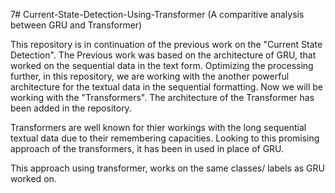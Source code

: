 7# Current-State-Detection-Using-Transformer
(A comparitive analysis between GRU and Transformer) 

This repository is in continuation of the previous work on the "Current State Detection". The Previous work was based on the architecture of 
GRU, that worked on the sequential data in the text form. 
Optimizing the processing further, in this repository, we are working with the another powerful architecture for the textual data in the 
sequential formatting. Now we will be working with the "Transformers". The architecture of the Transformer has been added in the repository. 

Transformers are well known for thier workings with the long sequential textual data due to their remembering capacities. Looking to this 
promising approach of the transformers, it has been in used in place of GRU. 

This approach using transformer, works on the same classes/ labels as GRU worked on. 
